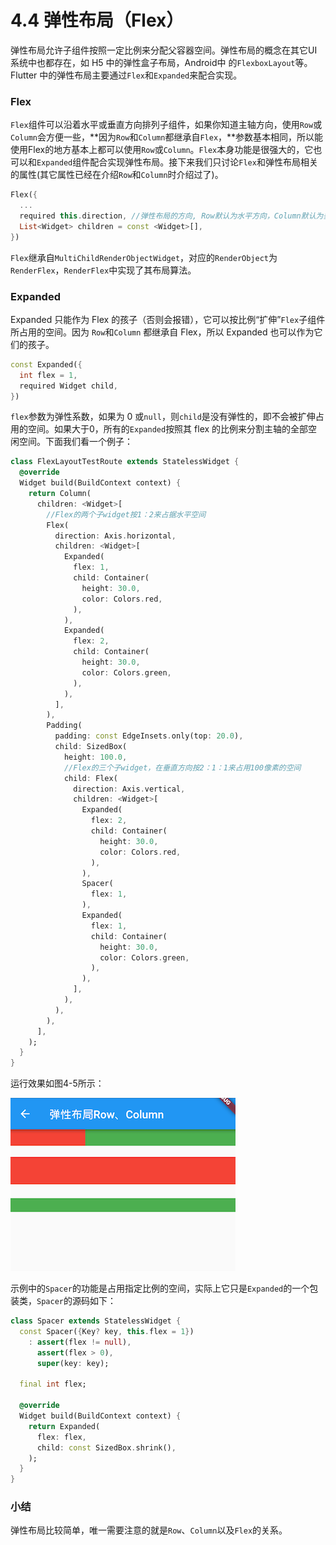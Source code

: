 # 4.4 弹性布局（Flex）

弹性布局允许子组件按照一定比例来分配父容器空间。弹性布局的概念在其它UI系统中也都存在，如 H5 中的弹性盒子布局，Android中 的`FlexboxLayout`等。Flutter 中的弹性布局主要通过`Flex`和`Expanded`来配合实现。

### Flex

`Flex`组件可以沿着水平或垂直方向排列子组件，如果你知道主轴方向，使用`Row`或`Column`会方便一些，**因为`Row`和`Column`都继承自`Flex`，**参数基本相同，所以能使用Flex的地方基本上都可以使用`Row`或`Column`。`Flex`本身功能是很强大的，它也可以和`Expanded`组件配合实现弹性布局。接下来我们只讨论`Flex`和弹性布局相关的属性(其它属性已经在介绍`Row`和`Column`时介绍过了)。

```dart
Flex({
  ...
  required this.direction, //弹性布局的方向, Row默认为水平方向，Column默认为垂直方向
  List<Widget> children = const <Widget>[],
})
```

`Flex`继承自`MultiChildRenderObjectWidget`，对应的`RenderObject`为`RenderFlex`，`RenderFlex`中实现了其布局算法。

### Expanded

Expanded 只能作为 Flex 的孩子（否则会报错），它可以按比例“扩伸”`Flex`子组件所占用的空间。因为  `Row`和`Column` 都继承自 Flex，所以 Expanded 也可以作为它们的孩子。

```dart
const Expanded({
  int flex = 1, 
  required Widget child,
})
```

`flex`参数为弹性系数，如果为 0 或`null`，则`child`是没有弹性的，即不会被扩伸占用的空间。如果大于0，所有的`Expanded`按照其 flex 的比例来分割主轴的全部空闲空间。下面我们看一个例子：

```dart
class FlexLayoutTestRoute extends StatelessWidget {
  @override
  Widget build(BuildContext context) {
    return Column(
      children: <Widget>[
        //Flex的两个子widget按1：2来占据水平空间  
        Flex(
          direction: Axis.horizontal,
          children: <Widget>[
            Expanded(
              flex: 1,
              child: Container(
                height: 30.0,
                color: Colors.red,
              ),
            ),
            Expanded(
              flex: 2,
              child: Container(
                height: 30.0,
                color: Colors.green,
              ),
            ),
          ],
        ),
        Padding(
          padding: const EdgeInsets.only(top: 20.0),
          child: SizedBox(
            height: 100.0,
            //Flex的三个子widget，在垂直方向按2：1：1来占用100像素的空间  
            child: Flex(
              direction: Axis.vertical,
              children: <Widget>[
                Expanded(
                  flex: 2,
                  child: Container(
                    height: 30.0,
                    color: Colors.red,
                  ),
                ),
                Spacer(
                  flex: 1,
                ),
                Expanded(
                  flex: 1,
                  child: Container(
                    height: 30.0,
                    color: Colors.green,
                  ),
                ),
              ],
            ),
          ),
        ),
      ],
    );
  }
}
```

运行效果如图4-5所示：

![弹性布局](../imgs/4-5.png)

示例中的`Spacer`的功能是占用指定比例的空间，实际上它只是`Expanded`的一个包装类，`Spacer`的源码如下：

```dart
class Spacer extends StatelessWidget {
  const Spacer({Key? key, this.flex = 1})
    : assert(flex != null),
      assert(flex > 0),
      super(key: key);
  
  final int flex;

  @override
  Widget build(BuildContext context) {
    return Expanded(
      flex: flex,
      child: const SizedBox.shrink(),
    );
  }
}
```

### 小结

弹性布局比较简单，唯一需要注意的就是`Row`、`Column`以及`Flex`的关系。
